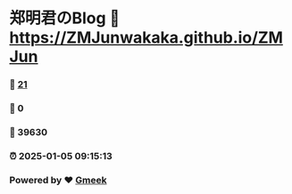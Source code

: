# 郑明君のBlog :link: https://ZMJunwakaka.github.io/ZMJun 
### :page_facing_up: [21](https://ZMJunwakaka.github.io/ZMJun/tag.html) 
### :speech_balloon: 0 
### :hibiscus: 39630 
### :alarm_clock: 2025-01-05 09:15:13 
### Powered by :heart: [Gmeek](https://github.com/Meekdai/Gmeek)
